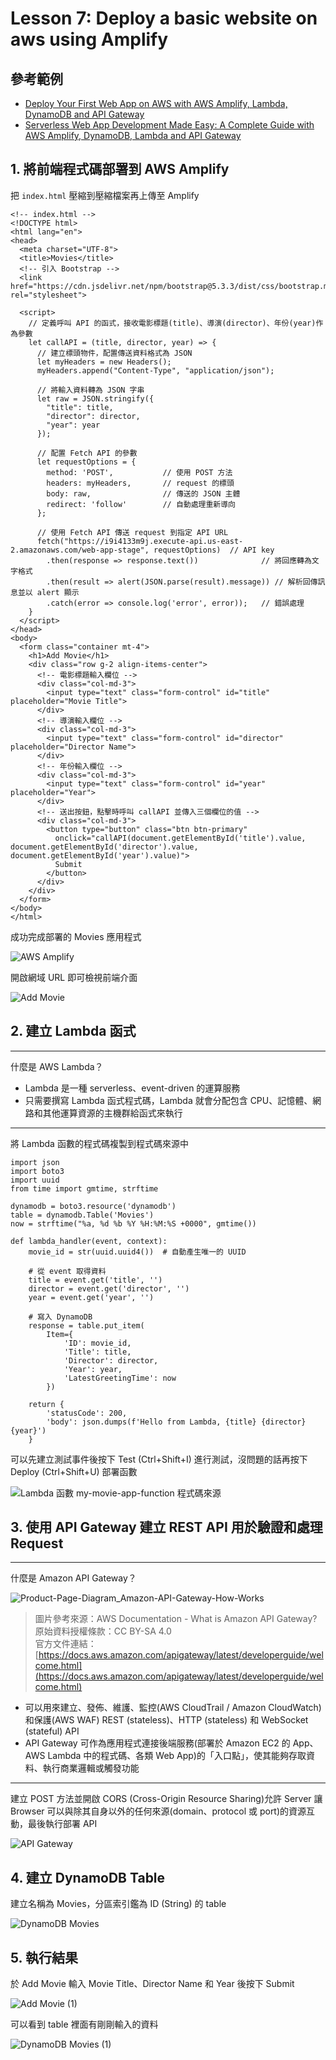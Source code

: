 # Lesson 7: Deploy a basic website on aws using Amplify

## 參考範例

* [Deploy Your First Web App on AWS with AWS Amplify, Lambda, DynamoDB and API Gateway](https://dev.to/juliafmorgado/deploy-your-first-web-app-on-aws-with-aws-amplify-lambda-dynamodb-and-api-gateway-2ah7)
* [Serverless Web App Development Made Easy: A Complete Guide with AWS Amplify, DynamoDB, Lambda and API Gateway](https://kevinkiruri.medium.com/serverless-web-app-development-made-easy-a-complete-guide-with-aws-amplify-dynamodb-lambda-and-052daf5b978d)

## 1. 將前端程式碼部署到 AWS Amplify

把 `index.html` 壓縮到壓縮檔案再上傳至 Amplify

```=html
<!-- index.html -->
<!DOCTYPE html>
<html lang="en">
<head>
  <meta charset="UTF-8">
  <title>Movies</title>
  <!-- 引入 Bootstrap -->
  <link href="https://cdn.jsdelivr.net/npm/bootstrap@5.3.3/dist/css/bootstrap.min.css" rel="stylesheet">

  <script>
    // 定義呼叫 API 的函式，接收電影標題(title)、導演(director)、年份(year)作為參數
    let callAPI = (title, director, year) => {
      // 建立標頭物件，配置傳送資料格式為 JSON
      let myHeaders = new Headers();
      myHeaders.append("Content-Type", "application/json");

      // 將輸入資料轉為 JSON 字串
      let raw = JSON.stringify({
        "title": title,
        "director": director,
        "year": year
      });

      // 配置 Fetch API 的參數
      let requestOptions = {
        method: 'POST',           // 使用 POST 方法
        headers: myHeaders,       // request 的標頭
        body: raw,                // 傳送的 JSON 主體
        redirect: 'follow'        // 自動處理重新導向
      };

      // 使用 Fetch API 傳送 request 到指定 API URL
      fetch("https://i9i4133m9j.execute-api.us-east-2.amazonaws.com/web-app-stage", requestOptions)  // API key
        .then(response => response.text())              // 將回應轉為文字格式
        .then(result => alert(JSON.parse(result).message)) // 解析回傳訊息並以 alert 顯示
        .catch(error => console.log('error', error));   // 錯誤處理
    }
  </script>
</head>
<body>
  <form class="container mt-4">
    <h1>Add Movie</h1>
    <div class="row g-2 align-items-center">
      <!-- 電影標題輸入欄位 -->
      <div class="col-md-3">
        <input type="text" class="form-control" id="title" placeholder="Movie Title">
      </div>
      <!-- 導演輸入欄位 -->
      <div class="col-md-3">
        <input type="text" class="form-control" id="director" placeholder="Director Name">
      </div>
      <!-- 年份輸入欄位 -->
      <div class="col-md-3">
        <input type="text" class="form-control" id="year" placeholder="Year">
      </div>
      <!-- 送出按鈕，點擊時呼叫 callAPI 並傳入三個欄位的值 -->
      <div class="col-md-3">
        <button type="button" class="btn btn-primary"
          onclick="callAPI(document.getElementById('title').value, document.getElementById('director').value, document.getElementById('year').value)">
          Submit
        </button>
      </div>
    </div>
  </form>
</body>
</html>
```

成功完成部署的 Movies 應用程式

![AWS Amplify](https://github.com/user-attachments/assets/8132b706-3da8-4eca-bb5f-25de25f43c6f)

開啟網域 URL 即可檢視前端介面

![Add Movie](https://github.com/user-attachments/assets/9f90b290-965a-4600-aa43-a1839df6c6de)

## 2. 建立 Lambda 函式

---

什麼是 AWS Lambda？

* Lambda 是一種 serverless、event-driven 的運算服務
* 只需要撰寫 Lambda 函式程式碼，Lambda 就會分配包含 CPU、記憶體、網路和其他運算資源的主機群給函式來執行

---

將 Lambda 函數的程式碼複製到程式碼來源中

```=python
import json
import boto3
import uuid
from time import gmtime, strftime

dynamodb = boto3.resource('dynamodb')
table = dynamodb.Table('Movies')
now = strftime("%a, %d %b %Y %H:%M:%S +0000", gmtime())

def lambda_handler(event, context):
    movie_id = str(uuid.uuid4())  # 自動產生唯一的 UUID
    
    # 從 event 取得資料
    title = event.get('title', '')
    director = event.get('director', '')
    year = event.get('year', '')

    # 寫入 DynamoDB
    response = table.put_item(
        Item={
            'ID': movie_id,
            'Title': title,
            'Director': director,
            'Year': year,
            'LatestGreetingTime': now
        })

    return {
        'statusCode': 200,
        'body': json.dumps(f'Hello from Lambda, {title} {director} {year}')
    }
```

可以先建立測試事件後按下 Test (Ctrl+Shift+I) 進行測試，沒問題的話再按下 Deploy (Ctrl+Shift+U) 部署函數

![Lambda 函數 my-movie-app-function 程式碼來源](https://github.com/user-attachments/assets/f5e89037-abeb-4900-b471-5d3e45d96bb8)

## 3. 使用 API Gateway 建立 REST API 用於驗證和處理 Request

---

什麼是 Amazon API Gateway？

![Product-Page-Diagram_Amazon-API-Gateway-How-Works](https://github.com/user-attachments/assets/967c821e-1563-4db7-b0eb-9f00772e052f)
> 圖片參考來源：AWS Documentation - What is Amazon API Gateway?  
> 原始資料授權條款：CC BY-SA 4.0  
> 官方文件連結：[https://docs.aws.amazon.com/apigateway/latest/developerguide/welcome.html](https://docs.aws.amazon.com/apigateway/latest/developerguide/welcome.html)  

* 可以用來建立、發佈、維護、監控(AWS CloudTrail / Amazon CloudWatch)和保護(AWS WAF) REST (stateless)、HTTP (stateless) 和 WebSocket (stateful) API
* API Gateway 可作為應用程式連接後端服務(部署於 Amazon EC2 的 App、AWS Lambda 中的程式碼、各類 Web App)的「入口點」，使其能夠存取資料、執行商業邏輯或觸發功能

---


建立 POST 方法並開啟 CORS (Cross-Origin Resource Sharing)允許 Server 讓 Browser 可以與除其自身以外的任何來源(domain、protocol 或 port)的資源互動，最後執行部署 API

![API Gateway](https://github.com/user-attachments/assets/1618151c-0a69-4d2e-8033-d00459a958f2)

## 4. 建立 DynamoDB Table

建立名稱為 Movies，分區索引鑑為 ID (String) 的 table

![DynamoDB Movies](https://github.com/user-attachments/assets/3bcddfa7-2c69-4b90-8cc2-68af7aee395c)

## 5. 執行結果

於 Add Movie 輸入 Movie Title、Director Name 和 Year 後按下 Submit

![Add Movie (1)](https://github.com/user-attachments/assets/3a602cd6-234e-4a13-bd73-3136992a43ba)

可以看到 table 裡面有剛剛輸入的資料

![DynamoDB Movies (1)](https://github.com/user-attachments/assets/2c14d2f6-ceed-41f5-b4b2-80badc5f47ca)
